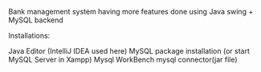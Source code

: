 Bank management system having more features done using Java swing + MySQL backend

Installations:

Java Editor (IntelliJ IDEA used here)
MySQL package installation (or start MySQL Server in Xampp)
Mysql WorkBench
mysql connector(jar file)
